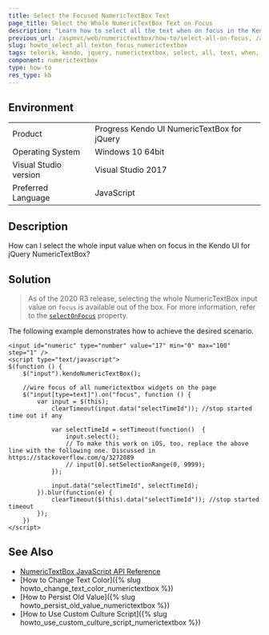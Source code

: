 ```yaml
---
title: Select the Focused NumericTextBox Text
page_title: Select the Whole NumericTextBox Text on Focus
description: "Learn how to select all the text when on focus in the Kendo UI NumericTextBox widget."
previous_url: /aspmvc/web/numerictextbox/how-to/select-all-on-focus, /asp-mvc/web/numerictextbox/how-to/select-all-on-focus, /controls/editors/numerictextbox/how-to/select-all-on-focus
slug: howto_select_all_texton_focus_numerictextbox
tags: telerik, kendo, jquery, numerictextbox, select, all, text, when, on, focus
component: numerictextbox
type: how-to
res_type: kb
---
```


## Environment

<table>
 <tr>
  <td>Product</td>
  <td>Progress Kendo UI NumericTextBox for jQuery</td>
 </tr>
 <tr>
  <td>Operating System</td>
  <td>Windows 10 64bit</td>
 </tr>
 <tr>
  <td>Visual Studio version</td>
  <td>Visual Studio 2017</td>
 </tr>
 <tr>
  <td>Preferred Language</td>
  <td>JavaScript</td>
 </tr>
</table>

## Description

How can I select the whole input value when on focus in the Kendo UI for jQuery NumericTextBox?

## Solution

> As of the 2020 R3 release, selecting the whole NumericTextBox input value on `focus` is available out of the box. For more information, refer to the [`selectOnFocus`](/api/javascript/ui/numerictextbox/configuration/selectonfocus) property.

The following example demonstrates how to achieve the desired scenario.



```dojo
<input id="numeric" type="number" value="17" min="0" max="100" step="1" />
<script type="text/javascript">
$(function () {
	$("input").kendoNumericTextBox();

    //wire focus of all numerictextbox widgets on the page
    $("input[type=text]").on("focus", function () {
        var input = $(this);
            clearTimeout(input.data("selectTimeId")); //stop started time out if any

            var selectTimeId = setTimeout(function()  {
                input.select();
                // To make this work on iOS, too, replace the above line with the following one. Discussed in https://stackoverflow.com/q/3272089
                // input[0].setSelectionRange(0, 9999);
            });

            input.data("selectTimeId", selectTimeId);
        }).blur(function(e) {
            clearTimeout($(this).data("selectTimeId")); //stop started timeout
        });
    })
</script>
```

## See Also

* [NumericTextBox JavaScript API Reference](/api/javascript/ui/numerictextbox)
* [How to Change Text Color]({% slug howto_change_text_color_numerictextbox %})
* [How to Persist Old Value]({% slug howto_persist_old_value_numerictextbox %})
* [How to Use Custom Culture Script]({% slug howto_use_custom_culture_script_numerictextbox %})
